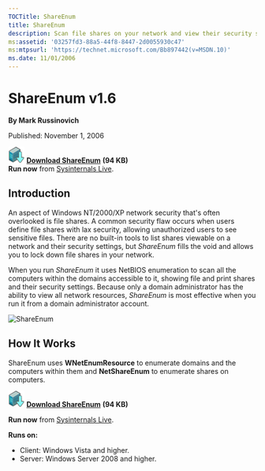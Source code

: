 ```yaml
--- 
TOCTitle: ShareEnum
title: ShareEnum
description: Scan file shares on your network and view their security settings to close security holes.
ms:assetid: '03257fd3-88a5-44f8-8447-2d0055930c47'
ms:mtpsurl: 'https://technet.microsoft.com/Bb897442(v=MSDN.10)'
ms.date: 11/01/2006
---
```


ShareEnum v1.6
==============

**By Mark Russinovich**

Published: November 1, 2006

[![Download](media/shared/Download_sm.png)](https://download.sysinternals.com/files/ShareEnum.zip) [**Download ShareEnum**](https://download.sysinternals.com/files/ShareEnum.zip) **(94 KB)**  
**Run now** from [Sysinternals Live](https://live.sysinternals.com/ShareEnum.exe).


## Introduction

An aspect of Windows NT/2000/XP network security that's often overlooked
is file shares. A common security flaw occurs when users define file
shares with lax security, allowing unauthorized users to see sensitive
files. There are no built-in tools to list shares viewable on a network
and their security settings, but *ShareEnum* fills the void and allows
you to lock down file shares in your network.

When you run *ShareEnum* it uses NetBIOS enumeration to scan all the
computers within the domains accessible to it, showing file and print
shares and their security settings. Because only a domain administrator
has the ability to view all network resources, *ShareEnum* is most
effective when you run it from a domain administrator account.

![ShareEnum](/media/landing/sysinternals/ShareEnum.gif)  

## How It Works

ShareEnum uses **WNetEnumResource** to enumerate domains and the
computers within them and **NetShareEnum** to enumerate shares on
computers.

[![Download](media/shared/Download_sm.png)](https://download.sysinternals.com/files/ShareEnum.zip) [**Download ShareEnum**](https://download.sysinternals.com/files/ShareEnum.zip) **(94 KB)**

**Run now** from [Sysinternals Live](https://live.sysinternals.com/ShareEnum.exe).

**Runs on:**

-   Client: Windows Vista and higher.
-   Server: Windows Server 2008 and higher.
